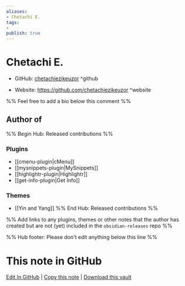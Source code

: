 ```yaml
---
aliases:
- Chetachi E.
tags:
- 
publish: true
---
```


# Chetachi E.

- GitHub: [chetachiezikeuzor](https://github.com/chetachiezikeuzor/) ^github
<!-- - Discord: `@` ^discord-->
- Website: <https://github.com/chetachiezikeuzor> ^website
<!-- - [[Publish sites|Publish site]]: ^publish-->

%% Feel free to add a bio below this comment %%


## Author of

%% Begin Hub: Released contributions %%
### Plugins
- [[cmenu-plugin|cMenu]]
- [[mysnippets-plugin|MySnippets]]
- [[highlightr-plugin|Highlightr]]
- [[get-info-plugin|Get Info]]

### Themes
- [[Yin and Yang]]
%% End Hub: Released contributions %%

%% Add links to any plugins, themes or other notes that the author has created but are not (yet) included in the `obsidian-releases` repo %%

<!--
### Unlisted plugins
-->

<!--
### Others
-->

<!--
## Sponsor this author

- [[GitHub sponsors]]: [Sponsor @chetachiezikeuzor on GitHub Sponsors](https://github.com/sponsors/chetachiezikeuzor) ^github-sponsor
- [[Buy me a coffee]]: ^buy-me-a-coffee
- [[PayPal]]: ^paypal
- [[Patreon]]: ^patreon

-->

<!--
## Follow this author
-->

<!-- - [[YouTube Channels|On YouTube]]: <https://> ^youtube-->
<!-- - Twitter: <https://> ^twitter-->
<!-- - ... -->

%% Hub footer: Please don't edit anything below this line %%

# This note in GitHub

<span class="git-footer">[Edit In GitHub](https://github.dev/obsidian-community/obsidian-hub/blob/main/01%20-%20Community/People/chetachiezikeuzor.md "git-hub-edit-note") | [Copy this note](https://raw.githubusercontent.com/obsidian-community/obsidian-hub/main/01%20-%20Community/People/chetachiezikeuzor.md "git-hub-copy-note") | [Download this vault](https://github.com/obsidian-community/obsidian-hub/archive/refs/heads/main.zip "git-hub-download-vault") </span>
